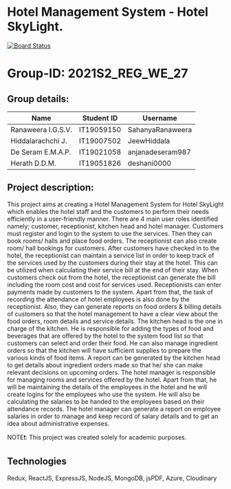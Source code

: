# Hotel Management System - Hotel SkyLight.

[![Board Status](https://dev.azure.com/TeamIncognito/f58fb9f6-d9a8-4109-a149-b181ea244dfb/efdcb9bf-3867-4e85-8d06-add3c82da147/_apis/work/boardbadge/83786d85-60d8-4835-b8a3-aafa5a5d3251?columnOptions=1)](https://dev.azure.com/TeamIncognito/f58fb9f6-d9a8-4109-a149-b181ea244dfb/_boards/board/t/efdcb9bf-3867-4e85-8d06-add3c82da147/Microsoft.RequirementCategory/)

# Group-ID: 2021S2_REG_WE_27
## Group details:
| Name  | Student ID | Username |
| ------------- | ------------- | ------------- |
| Ranaweera I.G.S.V.  | IT19059150  | SahanyaRanaweera  |
| Hiddalarachchi J.  | IT19007502  | JeewHiddala  |
| De Seram E.M.A.P.  | IT19021058  | anjanadeseram987  |
| Herath D.D.M.  | IT19051826  | deshani0000  |

## Project description:<br/>
This project aims at creating a Hotel Management System for Hotel SkyLight which enables the hotel staff and the customers to perform their needs efficiently in a user-friendly manner. There are 4 main user roles identified namely; customer, receptionist, kitchen head and hotel manager. Customers must register and login to the system to use the services. Then they can book rooms/ halls and place food orders. 
The receptionist can also create room/ hall bookings for customers. After customers have checked in to the hotel, the receptionist can maintain a service list in order to keep track of the services used by the customers during their stay at the hotel. This can be utilized when calculating their service bill at the end of their stay. 
When customers check out from the hotel, the receptionist can generate the bill including the room cost and cost for services used. 
Receptionists can enter payments made by customers to the system. Apart from that, the task of recording the attendance of hotel employees is also done by the receptionist. Also, they can generate reports on food orders & billing details of customers so that the hotel management to have a clear view about the food orders, room details and service details. 
The kitchen head is the one in charge of the kitchen. He is responsible for adding the types of food and beverages that are offered by the hotel to the system food list so that customers can select and order their food. He can also manage ingredient orders so that the kitchen will have sufficient supplies to prepare the various kinds of food items. A report can be generated by the kitchen head to get details about ingredient orders made so that he/ she can make relevant decisions on upcoming orders. 
The hotel manager is responsible for managing rooms and services offered by the hotel. Apart from that, he will be maintaining the details of the employees in the hotel and he will create logins for the employees who use the system. He will also be calculating the salaries to be handed to the employees based on their attendance records. The hotel manager can generate a report on employee salaries in order to manage and keep record of salary details and to get an idea about administrative expenses.

NOTE❗: This project was created solely for academic purposes.

## Technologies
Redux, ReactJS, ExpressJS, NodeJS, MongoDB, jsPDF, Azure, Cloudinary
